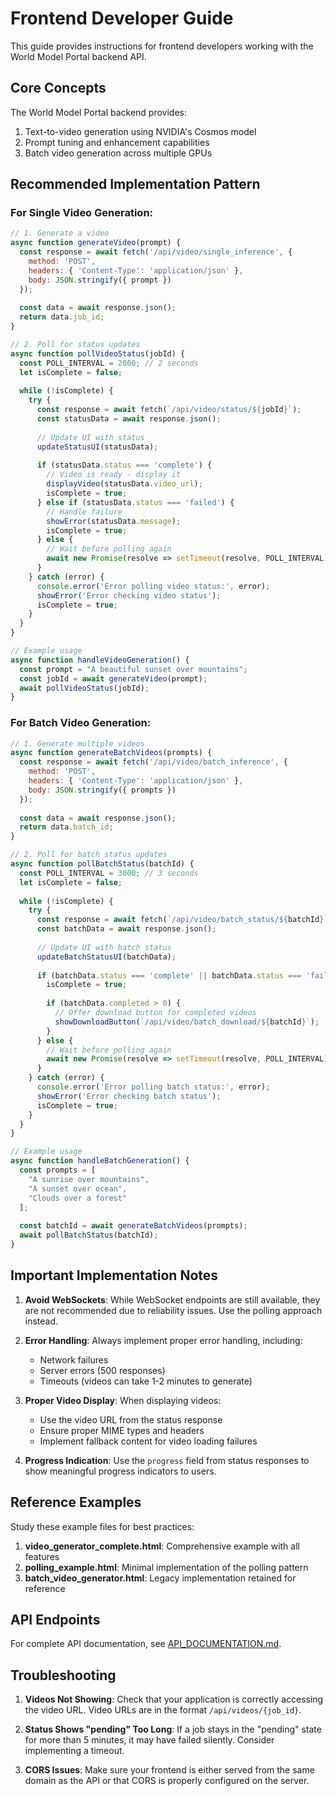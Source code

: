 # Frontend Developer Guide

This guide provides instructions for frontend developers working with the World Model Portal backend API.

## Core Concepts

The World Model Portal backend provides:
1. Text-to-video generation using NVIDIA's Cosmos model
2. Prompt tuning and enhancement capabilities
3. Batch video generation across multiple GPUs

## Recommended Implementation Pattern

### For Single Video Generation:

```javascript
// 1. Generate a video
async function generateVideo(prompt) {
  const response = await fetch('/api/video/single_inference', {
    method: 'POST',
    headers: { 'Content-Type': 'application/json' },
    body: JSON.stringify({ prompt })
  });
  
  const data = await response.json();
  return data.job_id;
}

// 2. Poll for status updates
async function pollVideoStatus(jobId) {
  const POLL_INTERVAL = 2000; // 2 seconds
  let isComplete = false;
  
  while (!isComplete) {
    try {
      const response = await fetch(`/api/video/status/${jobId}`);
      const statusData = await response.json();
      
      // Update UI with status
      updateStatusUI(statusData);
      
      if (statusData.status === 'complete') {
        // Video is ready - display it
        displayVideo(statusData.video_url);
        isComplete = true;
      } else if (statusData.status === 'failed') {
        // Handle failure
        showError(statusData.message);
        isComplete = true;
      } else {
        // Wait before polling again
        await new Promise(resolve => setTimeout(resolve, POLL_INTERVAL));
      }
    } catch (error) {
      console.error('Error polling video status:', error);
      showError('Error checking video status');
      isComplete = true;
    }
  }
}

// Example usage
async function handleVideoGeneration() {
  const prompt = "A beautiful sunset over mountains";
  const jobId = await generateVideo(prompt);
  await pollVideoStatus(jobId);
}
```

### For Batch Video Generation:

```javascript
// 1. Generate multiple videos
async function generateBatchVideos(prompts) {
  const response = await fetch('/api/video/batch_inference', {
    method: 'POST',
    headers: { 'Content-Type': 'application/json' },
    body: JSON.stringify({ prompts })
  });
  
  const data = await response.json();
  return data.batch_id;
}

// 2. Poll for batch status updates
async function pollBatchStatus(batchId) {
  const POLL_INTERVAL = 3000; // 3 seconds
  let isComplete = false;
  
  while (!isComplete) {
    try {
      const response = await fetch(`/api/video/batch_status/${batchId}`);
      const batchData = await response.json();
      
      // Update UI with batch status
      updateBatchStatusUI(batchData);
      
      if (batchData.status === 'complete' || batchData.status === 'failed') {
        isComplete = true;
        
        if (batchData.completed > 0) {
          // Offer download button for completed videos
          showDownloadButton(`/api/video/batch_download/${batchId}`);
        }
      } else {
        // Wait before polling again
        await new Promise(resolve => setTimeout(resolve, POLL_INTERVAL));
      }
    } catch (error) {
      console.error('Error polling batch status:', error);
      showError('Error checking batch status');
      isComplete = true;
    }
  }
}

// Example usage
async function handleBatchGeneration() {
  const prompts = [
    "A sunrise over mountains",
    "A sunset over ocean",
    "Clouds over a forest"
  ];
  
  const batchId = await generateBatchVideos(prompts);
  await pollBatchStatus(batchId);
}
```

## Important Implementation Notes

1. **Avoid WebSockets**: While WebSocket endpoints are still available, they are not recommended due to reliability issues. Use the polling approach instead.

2. **Error Handling**: Always implement proper error handling, including:
   - Network failures
   - Server errors (500 responses)
   - Timeouts (videos can take 1-2 minutes to generate)

3. **Proper Video Display**: When displaying videos:
   - Use the video URL from the status response
   - Ensure proper MIME types and headers
   - Implement fallback content for video loading failures

4. **Progress Indication**: Use the `progress` field from status responses to show meaningful progress indicators to users.

## Reference Examples

Study these example files for best practices:

1. **video_generator_complete.html**: Comprehensive example with all features
2. **polling_example.html**: Minimal implementation of the polling pattern
3. **batch_video_generator.html**: Legacy implementation retained for reference

## API Endpoints

For complete API documentation, see [API_DOCUMENTATION.md](./static/API_DOCUMENTATION.md).

## Troubleshooting

1. **Videos Not Showing**: Check that your application is correctly accessing the video URL. Video URLs are in the format `/api/videos/{job_id}`.

2. **Status Shows "pending" Too Long**: If a job stays in the "pending" state for more than 5 minutes, it may have failed silently. Consider implementing a timeout.

3. **CORS Issues**: Make sure your frontend is either served from the same domain as the API or that CORS is properly configured on the server.